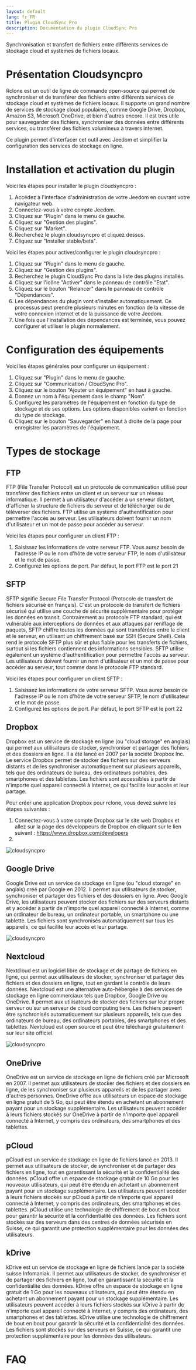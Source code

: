```yaml
---
layout: default
lang: fr_FR
title: Plugin CloudSync Pro
description: Documentation du plugin CloudSync Pro
---
```


Synchronisation et transfert de fichiers entre différents services de stockage cloud et systèmes de fichiers locaux.

Présentation Cloudsyncpro
=========================
Rclone est un outil de ligne de commande open-source qui permet de synchroniser et de transférer des fichiers entre différents services de stockage cloud et systèmes de fichiers locaux. Il supporte un grand nombre de services de stockage cloud populaires, comme Google Drive, Dropbox, Amazon S3, Microsoft OneDrive, et bien d'autres encore. Il est très utile pour sauvegarder des fichiers, synchroniser des données entre différents services, ou transférer des fichiers volumineux à travers internet.

Ce plugin permet d'interfacer cet outil avec Jeedom et simplifier la configuration des services de stockage en ligne.

Installation et activation du plugin
====================================

Voici les étapes pour installer le plugin cloudsyncpro :

1. Accédez à l'interface d'administration de votre Jeedom en ouvrant votre navigateur web.
2. Connectez-vous à votre compte Jeedom.
3. Cliquez sur "Plugin" dans le menu de gauche.
4. Cliquez sur "Gestion des plugins".
5. Cliquez sur "Market".
6. Recherchez le plugin cloudsyncpro et cliquez dessus.
7. Cliquez sur "Installer stable/beta".

Voici les étapes pour activer/configurer le plugin cloudsyncpro :

1. Cliquez sur "Plugin" dans le menu de gauche.
2. Cliquez sur "Gestion des plugins".
3. Recherchez le plugin CloudSync Pro dans la liste des plugins installés.
4. Cliquez sur l'icône "Activer" dans le panneau de contrôle "Etat".
5. Cliquez sur le bouton "Relancer" dans le panneau de contrôle "Dépendances".
6. Les dépendances du plugin vont s'installer automatiquement. Ce processus peut prendre plusieurs minutes en fonction de la vitesse de votre connexion internet et de la puissance de votre Jeedom.
7. Une fois que l'installation des dépendances est terminée, vous pouvez configurer et utiliser le plugin normalement.

Configuration des équipements
=============================

Voici les étapes générales pour configurer un équipement :

1. Cliquez sur "Plugin" dans le menu de gauche.
2. Cliquez sur "Communication / CloudSync Pro".
3. Cliquez sur le bouton "Ajouter un équipement" en haut à gauche.
4. Donnez un nom à l'équipement dans le champ "Nom".
5. Configurez les paramètres de l'équipement en fonction du type de stockage et de ses options. Les options disponibles varient en fonction du type de stockage.
6. Cliquez sur le bouton "Sauvegarder" en haut à droite de la page pour enregistrer les paramètres de l'équipement.

Types de stockage
=================

FTP
---

FTP (File Transfer Protocol) est un protocole de communication utilisé pour transférer des fichiers entre un client et un serveur sur un réseau informatique. Il permet à un utilisateur d'accéder à un serveur distant, d'afficher la structure de fichiers du serveur et de télécharger ou de téléverser des fichiers.
FTP utilise un système d'authentification pour permettre l'accès au serveur. Les utilisateurs doivent fournir un nom d'utilisateur et un mot de passe pour accéder au serveur.

Voici les étapes pour configurer un client FTP :

1. Saisissez les informations de votre serveur FTP. Vous aurez besoin de l'adresse IP ou le nom d'hôte de votre serveur FTP, le nom d'utilisateur et le mot de passe.
2. Configurez les options de port. Par défaut, le port FTP est le port 21

SFTP
----

SFTP signifie Secure File Transfer Protocol (Protocole de transfert de fichiers sécurisé en français). C'est un protocole de transfert de fichiers sécurisé qui utilise une couche de sécurité supplémentaire pour protéger les données en transit.
Contrairement au protocole FTP standard, qui est vulnérable aux interceptions de données et aux attaques par reniflage de paquets, SFTP chiffre toutes les données qui sont transférées entre le client et le serveur, en utilisant un chiffrement basé sur SSH (Secure Shell). Cela rend le protocole SFTP plus sûr et plus fiable pour les transferts de fichiers, surtout si les fichiers contiennent des informations sensibles.
SFTP utilise également un système d'authentification pour permettre l'accès au serveur. Les utilisateurs doivent fournir un nom d'utilisateur et un mot de passe pour accéder au serveur, tout comme dans le protocole FTP standard.

Voici les étapes pour configurer un client SFTP :

1. Saisissez les informations de votre serveur SFTP. Vous aurez besoin de l'adresse IP ou le nom d'hôte de votre serveur SFTP, le nom d'utilisateur et le mot de passe.
2. Configurez les options de port. Par défaut, le port SFTP est le port 22

Dropbox
-------

Dropbox est un service de stockage en ligne (ou "cloud storage" en anglais) qui permet aux utilisateurs de stocker, synchroniser et partager des fichiers et des dossiers en ligne. Il a été lancé en 2007 par la société Dropbox Inc.
Le service Dropbox permet de stocker des fichiers sur des serveurs distants et de les synchroniser automatiquement sur plusieurs appareils, tels que des ordinateurs de bureau, des ordinateurs portables, des smartphones et des tablettes. Les fichiers sont accessibles à partir de n'importe quel appareil connecté à Internet, ce qui facilite leur accès et leur partage.

Pour créer une application Dropbox pour rclone, vous devez suivre les étapes suivantes :

1. Connectez-vous à votre compte Dropbox sur le site web Dropbox et allez sur la page des développeurs de Dropbox en cliquant sur le lien suivant :
 https://www.dropbox.com/developers
2. 


![cloudsyncpro](../images/162caa41f06afcf36200c23318e2bcc6.png)

Google Drive
------------

Google Drive est un service de stockage en ligne (ou "cloud storage" en anglais) créé par Google en 2012. Il permet aux utilisateurs de stocker, synchroniser et partager des fichiers et des dossiers en ligne.
Avec Google Drive, les utilisateurs peuvent stocker des fichiers sur des serveurs distants et y accéder à partir de n'importe quel appareil connecté à Internet, comme un ordinateur de bureau, un ordinateur portable, un smartphone ou une tablette. Les fichiers sont synchronisés automatiquement sur tous les appareils, ce qui facilite leur accès et leur partage.

![cloudsyncpro](../images/ac2bbda15c853d03741c379cdf497dd0.png)

Nextcloud
---------

Nextcloud est un logiciel libre de stockage et de partage de fichiers en ligne, qui permet aux utilisateurs de stocker, synchroniser et partager des fichiers et des dossiers en ligne, tout en gardant le contrôle de leurs données.
Nextcloud est une alternative auto-hébergée à des services de stockage en ligne commerciaux tels que Dropbox, Google Drive ou OneDrive. Il permet aux utilisateurs de stocker des fichiers sur leur propre serveur ou sur un serveur de cloud computing tiers. Les fichiers peuvent être synchronisés automatiquement sur plusieurs appareils, tels que des ordinateurs de bureau, des ordinateurs portables, des smartphones et des tablettes.
Nextcloud est open source et peut être téléchargé gratuitement sur leur site officiel.

![cloudsyncpro](../images/1a58b154a37a7ae02101076eb303571c.png)

OneDrive
--------

OneDrive est un service de stockage en ligne de fichiers créé par Microsoft en 2007. Il permet aux utilisateurs de stocker des fichiers et des dossiers en ligne, de les synchroniser sur plusieurs appareils et de les partager avec d'autres personnes.
OneDrive offre aux utilisateurs un espace de stockage en ligne gratuit de 5 Go, qui peut être étendu en achetant un abonnement payant pour un stockage supplémentaire. Les utilisateurs peuvent accéder à leurs fichiers stockés sur OneDrive à partir de n'importe quel appareil connecté à Internet, y compris des ordinateurs, des smartphones et des tablettes.

pCloud
------

pCloud est un service de stockage en ligne de fichiers lancé en 2013. Il permet aux utilisateurs de stocker, de synchroniser et de partager des fichiers en ligne, tout en garantissant la sécurité et la confidentialité des données.
pCloud offre un espace de stockage gratuit de 10 Go pour les nouveaux utilisateurs, qui peut être étendu en achetant un abonnement payant pour un stockage supplémentaire. Les utilisateurs peuvent accéder à leurs fichiers stockés sur pCloud à partir de n'importe quel appareil connecté à Internet, y compris des ordinateurs, des smartphones et des tablettes.
pCloud utilise une technologie de chiffrement de bout en bout pour garantir la sécurité et la confidentialité des données. Les fichiers sont stockés sur des serveurs dans des centres de données sécurisés en Suisse, ce qui garantit une protection supplémentaire pour les données des utilisateurs.

kDrive
------

kDrive est un service de stockage en ligne de fichiers lancé par la société suisse Infomaniak. Il permet aux utilisateurs de stocker, de synchroniser et de partager des fichiers en ligne, tout en garantissant la sécurité et la confidentialité des données.
kDrive offre un espace de stockage en ligne gratuit de 1 Go pour les nouveaux utilisateurs, qui peut être étendu en achetant un abonnement payant pour un stockage supplémentaire. Les utilisateurs peuvent accéder à leurs fichiers stockés sur kDrive à partir de n'importe quel appareil connecté à Internet, y compris des ordinateurs, des smartphones et des tablettes.
kDrive utilise une technologie de chiffrement de bout en bout pour garantir la sécurité et la confidentialité des données. Les fichiers sont stockés sur des serveurs en Suisse, ce qui garantit une protection supplémentaire pour les données des utilisateurs.

FAQ
===
